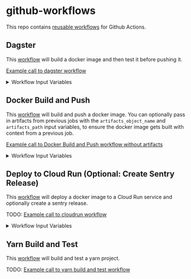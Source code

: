 # github-workflows

This repo contains [reusable workflows](https://docs.github.com/en/actions/learn-github-actions/reusing-workflows) for Github Actions.

## Dagster
This [workflow](./.github/workflows/dagster.yml) will build a docker image and then test it before pushing it.

[Example call to dagster workflow](./examples/dagster.yml)

<details>
  <summary>Workflow Input Variables</summary>

| name         | description                                                        | type   | default        | required | 
|:------------:|:-------------------------------------------------------------------|:------:|:---------------|:--------:|
| image_name   | Docker image name                                                  | string | None           | true     |
| branch       | Git branch used for tagging incremental builds of the Docker image | string | master         | true     |
| gcp_project  | GCP project where GCR is located for storing built Docker images   | string | None           | true     |
| cluster_name | K8s cluster name on which Dagster workflow is deployed to          | string | None           | true     |

#### Input Secrets
These are the github repo secrets you must create ahead of time

| name                      | description                                                | required | 
|:-------------------------:|:-----------------------------------------------------------|:--------:|
| SSH_KEY                   | SSH key used to access private repos during the build      | true     |
| GCR_RW_SERVICEACCOUNT_KEY | GCR service account credentials to push/pull Docker images | true     |

</details>


## Docker Build and Push
This [workflow](./.github/workflows/docker_build_push.yml) will build and push a docker image. You can optionally pass in artifacts from previous jobs with the `artifacts_object_name` and `artifacts_path` input variables, to ensure the docker image gets built with context from a previous job.

[Example call to Docker Build and Push workflow without artifacts](./examples/docker_build_push.yml)

<details>
  <summary>Workflow Input Variables</summary>

| name                  | description                                                        | type   | default  | required |
|:---------------------:|:-------------------------------------------------------------------|:------:|:---------|:--------:|
| image_name            | Docker image name                                                  | string | None     | true     |
| branch                | Git branch used for tagging incremental builds of the Docker image | string | main     | true     |
| gcp_project           | GCP project where GCR is located for storing built Docker images   | string | None     | true     |
| artifacts_object_name | Name of the artifacts object to pass to docker build job           | string | None     | false    |
| artifacts_path        | Path to use for the artifacts object                               | string | `build/` | false    |

        
#### Input Secrets
These are the github repo secrets you must create ahead of time

| name                      | description                                                | required | 
|:-------------------------:|:-----------------------------------------------------------|:--------:|
| SSH_KEY                   | SSH key used to access private repos during the build      | true     |
| GCR_RW_SERVICEACCOUNT_KEY | GCR service account credentials to push/pull Docker images | true     |

</details>


## Deploy to Cloud Run (Optional: Create Sentry Release)
This [workflow](./.github/workflows/) will deploy a docker image to a Cloud Run service and optionally create a sentry release.

TODO: [Example call to cloudrun workflow](./examples/)

<details>
  <summary>Workflow Input Variables</summary>

| name           | description                                                       | type    | default        | required | 
|:--------------:|:------------------------------------------------------------------|:-------:|:---------------|:--------:|
| gcp_project    | GCP project where GCR is located for storing built Docker images  | string  | None           | true     |
| region         | Region to deploy cloudrun app and docker image                    | string  | `europe-west4` | false    |
| image_name     | Docker image name                                                 | string  | None           | true     |
| image_tag      | Name of Tag for Docker image                                      | string  | None           | false    |
| service_name   | Name of service to update in Cloud Run                            | string  | None           | true     |
| sentry_release | Whether or not to create a Sentry release for the this project    | boolean | false          | false    |
| environment    | Environment to deploy to: stage or prod                           | string  | None           | true     |

#### Input Secrets
These are the github repo secrets you must create ahead of time

| name                                | description                                                | required  | 
|:-----------------------------------:|:-----------------------------------------------------------|:---------:|
| CLOUDRUN_DEPLOYER_SERVICEACCOUNT_KEY| GCP Service Account key for the cloud run deployer         | true      |
| SENTRY_AUTH_TOKEN                   | Token for sentry authentication                            | false     |

</details>


## Yarn Build and Test
This [workflow](./.github/workflows/yarn_build_test.yml) will build and test a yarn project.

TODO: [Example call to yarn build and test workflow](./examples/)
